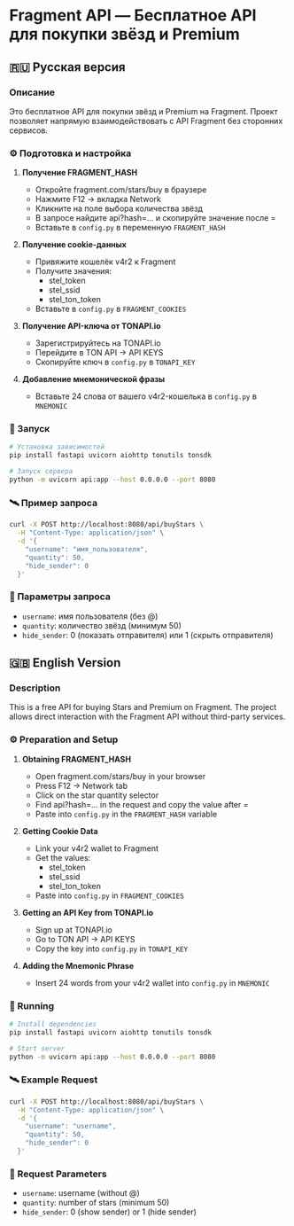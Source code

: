 # Fragment API — Бесплатное API для покупки звёзд и Premium

## 🇷🇺 Русская версия

### Описание
Это бесплатное API для покупки звёзд и Premium на Fragment. Проект позволяет напрямую взаимодействовать с API Fragment без сторонних сервисов.

### ⚙️ Подготовка и настройка

1. **Получение FRAGMENT_HASH**
   - Откройте fragment.com/stars/buy в браузере
   - Нажмите F12 → вкладка Network
   - Кликните на поле выбора количества звёзд
   - В запросе найдите api?hash=... и скопируйте значение после =
   - Вставьте в `config.py` в переменную `FRAGMENT_HASH`

2. **Получение cookie-данных**
   - Привяжите кошелёк v4r2 к Fragment
   - Получите значения:
     - stel_token
     - stel_ssid
     - stel_ton_token
   - Вставьте в `config.py` в `FRAGMENT_COOKIES`

3. **Получение API-ключа от TONAPI.io**
   - Зарегистрируйтесь на TONAPI.io
   - Перейдите в TON API → API KEYS
   - Скопируйте ключ в `config.py` в `TONAPI_KEY`

4. **Добавление мнемонической фразы**
   - Вставьте 24 слова от вашего v4r2-кошелька в `config.py` в `MNEMONIC`

### 🚀 Запуск

```bash
# Установка зависимостей
pip install fastapi uvicorn aiohttp tonutils tonsdk

# Запуск сервера
python -m uvicorn api:app --host 0.0.0.0 --port 8080
```

### 🛰️ Пример запроса

```bash
curl -X POST http://localhost:8080/api/buyStars \
  -H "Content-Type: application/json" \
  -d '{
    "username": "имя_пользователя",
    "quantity": 50,
    "hide_sender": 0
  }'
```

### 📝 Параметры запроса

- `username`: имя пользователя (без @)
- `quantity`: количество звёзд (минимум 50)
- `hide_sender`: 0 (показать отправителя) или 1 (скрыть отправителя)

## 🇬🇧 English Version

### Description
This is a free API for buying Stars and Premium on Fragment. The project allows direct interaction with the Fragment API without third-party services.

### ⚙️ Preparation and Setup

1. **Obtaining FRAGMENT_HASH**
   - Open fragment.com/stars/buy in your browser
   - Press F12 → Network tab
   - Click on the star quantity selector
   - Find api?hash=... in the request and copy the value after =
   - Paste into `config.py` in the `FRAGMENT_HASH` variable

2. **Getting Cookie Data**
   - Link your v4r2 wallet to Fragment
   - Get the values:
     - stel_token
     - stel_ssid
     - stel_ton_token
   - Paste into `config.py` in `FRAGMENT_COOKIES`

3. **Getting an API Key from TONAPI.io**
   - Sign up at TONAPI.io
   - Go to TON API → API KEYS
   - Copy the key into `config.py` in `TONAPI_KEY`

4. **Adding the Mnemonic Phrase**
   - Insert 24 words from your v4r2 wallet into `config.py` in `MNEMONIC`

### 🚀 Running

```bash
# Install dependencies
pip install fastapi uvicorn aiohttp tonutils tonsdk

# Start server
python -m uvicorn api:app --host 0.0.0.0 --port 8080
```

### 🛰️ Example Request

```bash
curl -X POST http://localhost:8080/api/buyStars \
  -H "Content-Type: application/json" \
  -d '{
    "username": "username",
    "quantity": 50,
    "hide_sender": 0
  }'
```

### 📝 Request Parameters

- `username`: username (without @)
- `quantity`: number of stars (minimum 50)
- `hide_sender`: 0 (show sender) or 1 (hide sender)

